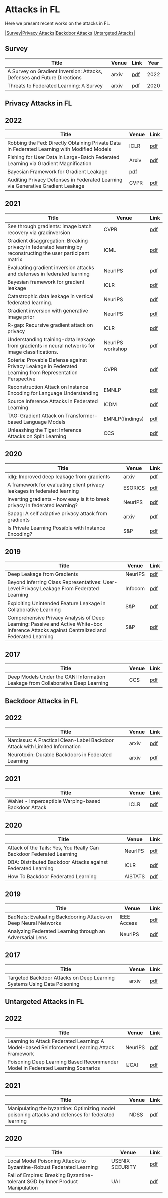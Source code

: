 # Attacks in FL
Here we present recent works on the attacks in FL.

|[Survey](#survey)|[Privacy Attacks](#privacy-attacks-in-fl)|[Backdoor Attacks](#backdoor-attacks-in-fl)|[Untargeted Attacks](#untargeted-attacks-in-fl)|


## Survey
| Title                                                        | Venue      | Link                                        | Year
| ------------------------------------------------------------ | ---------- |---------------------------------------------|-----------|
 | A Survey on Gradient Inversion: Attacks, Defenses and Future Directions | arxiv | [pdf](https://arxiv.org/pdf/2206.07284.pdf) | 2022 |
 | Threats to Federated Learning: A Survey | arxiv|  [pdf](https://arxiv.org/pdf/2003.02133.pdf) | 2020 |
 

## Privacy Attacks in FL

## 2022
| Title                                                        | Venue      | Link                                        |
| ------------------------------------------------------------ | ---------- |---------------------------------------------|
 | Robbing the Fed: Directly Obtaining Private Data in Federated Learning with Modified Models| ICLR | [pdf](https://openreview.net/pdf?id=fwzUgo0FM9v) |
 |Fishing for User Data in Large-Batch Federated Learning via Gradient Magnification |Arxiv | [pdf](https://arxiv.org/pdf/2202.00580.pdf)|
 |Bayesian Framework for Gradient Leakage|[pdf](https://openreview.net/pdf?id=f2lrIbGx3x7)|
 |Auditing Privacy Defenses in Federated Learning via Generative Gradient Leakage|CVPR|[pdf](https://openaccess.thecvf.com/content/CVPR2022/papers/Li_Auditing_Privacy_Defenses_in_Federated_Learning_via_Generative_Gradient_Leakage_CVPR_2022_paper.pdf)|


## 2021
| Title | Venue | Link | 
| --- | --- | --- |
 | See through gradients: Image batch recovery via gradinversion  | CVPR | [pdf](https://openaccess.thecvf.com/content/CVPR2021/papers/Yin_See_Through_Gradients_Image_Batch_Recovery_via_GradInversion_CVPR_2021_paper.pdf) |
 | Gradient disaggregation: Breaking privacy in federated learning by reconstructing the user participant matrix | ICML | [pdf](http://proceedings.mlr.press/v139/lam21b/lam21b.pdf) |
 | Evaluating gradient inversion attacks and defenses in federated learning|NeurIPS|[pdf](https://proceedings.neurips.cc/paper/2021/file/3b3fff6463464959dcd1b68d0320f781-Paper.pdf)|
 | Bayesian framework for gradient leakage|ICLR|[pdf](https://arxiv.org/pdf/2111.04706.pdf)|
 | Catastrophic data leakage in vertical federated learning. |NeurIPS|[pdf](https://proceedings.neurips.cc/paper/2021/file/08040837089cdf46631a10aca5258e16-Paper.pdf)|
 | Gradient inversion with generative image prior|NeurIPS|[pdf](https://proceedings.neurips.cc/paper/2021/file/fa84632d742f2729dc32ce8cb5d49733-Paper.pdf)|
 | R-gap: Recursive gradient attack on privacy|ICLR|[pdf](https://openreview.net/pdf?id=RSU17UoKfJF)|
 | Understanding training-data leakage from gradients in neural networks for image classifications. |NeurIPS workshop|[pdf](https://arxiv.org/pdf/2111.10178.pdf)|
 |Soteria: Provable Defense against Privacy Leakage in Federated Learning from Representation Perspective|CVPR|[pdf](https://openaccess.thecvf.com/content/CVPR2021/papers/Sun_Soteria_Provable_Defense_Against_Privacy_Leakage_in_Federated_Learning_From_CVPR_2021_paper.pdf)|
 |Reconstruction Attack on Instance Encoding for Language Understanding|EMNLP|[pdf](https://aclanthology.org/2021.emnlp-main.154.pdf)|
 |Source Inference Attacks in Federated Learning|ICDM|[pdf](https://arxiv.org/pdf/2109.05659.pdf)|
 |TAG: Gradient Attack on Transformer-based Language Models|EMNLP(findings)|[pdf](https://aclanthology.org/2021.findings-emnlp.305.pdf)|
 |Unleashing the Tiger: Inference Attacks on Split Learning|CCS|[pdf](https://dl.acm.org/doi/pdf/10.1145/3460120.3485259)|
 

## 2020 
| Title | Venue | Link | 
| --- | --- | --- |
| idlg: Improved deep leakage from gradients | arxiv | [pdf](https://arxiv.org/pdf/2001.02610.pdf) | 
| A framework for evaluating client privacy leakages in federated learning | ESORICS | [pdf](https://arxiv.org/pdf/2004.10397.pdf) |
| Inverting gradients – how easy is it to break privacy in federated learning? |NeurIPS| [pdf](https://proceedings.neurips.cc/paper/2020/file/c4ede56bbd98819ae6112b20ac6bf145-Paper.pdf)|
| Sapag: A self adaptive privacy attack from gradients|arxiv |[pdf](https://arxiv.org/pdf/2009.06228.pdf)|
| Is Private Learning Possible with Instance Encoding?|S&P|[pdf](https://arxiv.org/pdf/2011.05315.pdf)|


## 2019 
| Title | Venue | Link |
| --- | --- | --- |
| Deep Leakage from Gradients | NeurIPS | [pdf](https://papers.nips.cc/paper/2019/file/60a6c4002cc7b29142def8871531281a-Paper.pdf) |
| Beyond Inferring Class Representatives: User-Level Privacy Leakage From Federated Learning|Infocom|[pdf](https://arxiv.org/pdf/1812.00535.pdf)|
| Exploiting Unintended Feature Leakage in Collaborative Learning|S&P|[pdf](https://arxiv.org/pdf/1805.04049.pdf)|
| Comprehensive Privacy Analysis of Deep Learning: Passive and Active White-box Inference Attacks against Centralized and Federated Learning|S&P|[pdf](https://ieeexplore.ieee.org/stamp/stamp.jsp?tp=&arnumber=8835245)|



## 2017 
| Title | Venue | Link |
| --- | --- | --- |
| Deep Models Under the GAN: Information Leakage from Collaborative Deep Learning | CCS | [pdf](https://arxiv.org/pdf/1702.07464.pdf) |


## Backdoor Attacks in FL
## 2022
| Title | Venue | Link |
| --- | --- | --- |
|Narcissus: A Practical Clean-Label Backdoor Attack with Limited Information |arxiv|[pdf](https://arxiv.org/pdf/2204.05255.pdf)|
|Neurotoxin: Durable Backdoors in Federated Learning|arxiv|[pdf](https://www2.eecs.berkeley.edu/Pubs/TechRpts/2022/EECS-2022-89.pdf)|
## 2021
| Title | Venue | Link |
| --- | --- | --- |
|WaNet - Imperceptible Warping-based Backdoor Attack |ICLR|[pdf](https://arxiv.org/pdf/2102.10369.pdf)|

## 2020
| Title | Venue | Link |
| --- | --- | --- |
|Attack of the Tails: Yes, You Really Can Backdoor Federated Learning|NeurIPS|[pdf](https://papers.nips.cc/paper/2020/file/b8ffa41d4e492f0fad2f13e29e1762eb-Paper.pdf)|
|DBA: Distributed Backdoor Attacks against Federated Learning|ICLR|[pdf](https://openreview.net/pdf?id=rkgyS0VFvr)|
|How To Backdoor Federated Learning|AISTATS|[pdf](https://arxiv.org/pdf/1807.00459.pdf)|

## 2019
| Title | Venue | Link |
| --- | --- | --- |
|BadNets: Evaluating Backdooring Attacks on Deep Neural Networks|IEEE Access|[pdf](https://ieeexplore.ieee.org/stamp/stamp.jsp?tp=&arnumber=8685687)|
|Analyzing Federated Learning through an Adversarial Lens|NeurIPS|[pdf](https://arxiv.org/pdf/1811.12470.pdf)|

## 2017
| Title | Venue | Link |
| --- | --- | --- |
|Targeted Backdoor Attacks on Deep Learning Systems Using Data Poisoning |arxiv|[pdf](https://arxiv.org/pdf/1712.05526.pdf)|


## Untargeted Attacks in FL
## 2022
| Title | Venue | Link |
| --- | --- | --- |
|Learning to Attack Federated Learning: A Model-based Reinforcement Learning Attack Framework|NeurIPS|[pdf](https://openreview.net/pdf?id=4OHRr7gmhd4)|
|Poisoning Deep Learning Based Recommender Model in Federated Learning Scenarios | IJCAI |[pdf](https://www.ijcai.org/proceedings/2022/0306.pdf)


## 2021
| Title | Venue | Link |
| --- | --- | --- |
|Manipulating the byzantine: Optimizing model poisoning attacks and defenses for federated learning|NDSS|[pdf](https://par.nsf.gov/servlets/purl/10286354)|

## 2020
| Title | Venue | Link |
| --- | --- | --- |
|Local Model Poisoning Attacks to Byzantine-Robust Federated Learning|USENIX SCEURITY|[pdf](https://www.usenix.org/system/files/sec20summer_fang_prepub.pdf)|
|Fall of Empires: Breaking Byzantine-tolerant SGD by Inner Product Manipulation|UAI|[pdf](http://proceedings.mlr.press/v115/xie20a/xie20a.pdf)|



